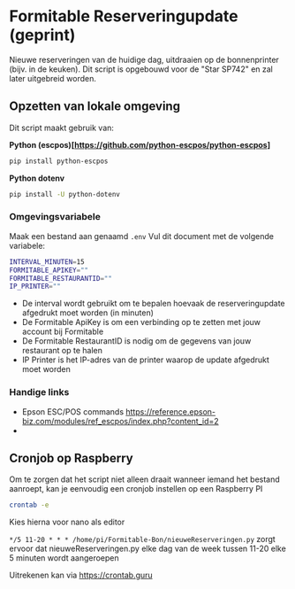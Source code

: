 # Formitable Reserveringupdate (geprint)
Nieuwe reserveringen van de huidige dag, uitdraaien op de bonnenprinter (bijv. in de keuken).
Dit script is opgebouwd voor de "Star SP742" en zal later uitgebreid worden.

## Opzetten van lokale omgeving
Dit script maakt gebruik van:
 
**Python (escpos)[https://github.com/python-escpos/python-escpos]**
```bash
pip install python-escpos
```

**Python dotenv**
```bash
pip install -U python-dotenv
```

### Omgevingsvariabele
Maak een bestand aan genaamd `.env` 
Vul dit document met de volgende variabele:

```bash
INTERVAL_MINUTEN=15
FORMITABLE_APIKEY=""
FORMITABLE_RESTAURANTID=""
IP_PRINTER=""
```

- De interval wordt gebruikt om te bepalen hoevaak de reserveringupdate afgedrukt moet worden (in minuten)
- De Formitable ApiKey is om een verbinding op te zetten met jouw account bij Formitable
- De Formitable RestaurantID is nodig om de gegevens van jouw restaurant op te halen
- IP Printer is het IP-adres van de printer waarop de update afgedrukt moet worden

### Handige links
- Epson ESC/POS commands https://reference.epson-biz.com/modules/ref_escpos/index.php?content_id=2
- 

## Cronjob op Raspberry
Om te zorgen dat het script niet alleen draait wanneer iemand het bestand aanroept, kan je eenvoudig een cronjob instellen op een Raspberry PI
```bash
crontab -e
```
Kies hierna voor nano als editor

`*/5 11-20 * * * /home/pi/Formitable-Bon/nieuweReserveringen.py` zorgt ervoor dat nieuweReserveringen.py elke dag van de week tussen 11-20 elke 5 minuten wordt aangeroepen

Uitrekenen kan via https://crontab.guru
